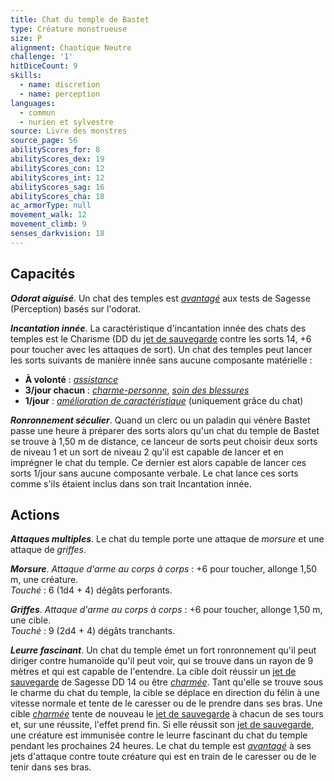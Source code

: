 ```yaml
---
title: Chat du temple de Bastet
type: Créature monstrueuse
size: P
alignment: Chaotique Neutre
challenge: '1'
hitDiceCount: 9
skills:
  - name: discretion
  - name: perception
languages:
  - commun
  - nurien et sylvestre
source: Livre des monstres
source_page: 56
abilityScores_for: 8
abilityScores_dex: 19
abilityScores_con: 12
abilityScores_int: 12
abilityScores_sag: 16
abilityScores_cha: 18
ac_armorType: null
movement_walk: 12
movement_climb: 9
senses_darkvision: 18
---
```

## Capacités
_**Odorat aiguisé**_. Un chat des temples est [_avantagé_](/utiliser-les-caracteristiques/#avantage-et-desavantage) aux tests de Sagesse (Perception) basés sur l'odorat.

_**Incantation innée**_. La caractéristique d'incantation innée des chats des temples est le Charisme (DD du [jet de sauvegarde](/utiliser-les-caracteristiques/#jets-de-sauvegarde) contre les sorts 14, +6 pour toucher avec les attaques de sort). Un chat des temples peut lancer les sorts suivants de manière innée sans aucune composante matérielle :
* **À volonté** : [_assistance_](/grimoire/assistance)
* **3/jour chacun** : [_charme-personne_](/grimoire/charme-personne), [_soin des blessures_](/grimoire/soin-des-blessures)
* **1/jour** : [_amélioration de caractéristique_](/grimoire/amelioration-de-caracteristique) (uniquement grâce du chat)

_**Ronronnement séculier**_. Quand un clerc ou un paladin qui vénère Bastet passe une heure à préparer des sorts alors qu'un chat du temple de Bastet se trouve à 1,50 m de distance, ce lanceur de sorts peut choisir deux sorts de niveau 1 et un sort de niveau 2 qu'il est capable de lancer et en imprégner le chat du temple. Ce dernier est alors capable de lancer ces sorts 1/jour sans aucune composante verbale. Le chat lance ces sorts comme s'ils étaient inclus dans son trait Incantation innée.

## Actions
_**Attaques multiples**_. Le chat du temple porte une attaque de _morsure_ et une attaque de _griffes_.

_**Morsure**_. _Attaque d'arme au corps à corps_ : +6 pour toucher, allonge 1,50 m, une créature.  
_Touché_ : 6 (1d4 + 4) dégâts perforants.

_**Griffes**_. _Attaque d'arme au corps à corps_ : +6 pour toucher, allonge 1,50 m, une cible.  
_Touché_ : 9 (2d4 + 4) dégâts tranchants.

_**Leurre fascinant**_. Un chat du temple émet un fort ronronnement qu'il peut diriger contre humanoïde qu'il peut voir, qui se trouve dans un rayon de 9 mètres et qui est capable de l'entendre. La cible doit réussir un [jet de sauvegarde](/utiliser-les-caracteristiques/#jets-de-sauvegarde) de Sagesse DD 14 ou être [_charmée_](/gerer-la-sante-du-personnage/#charme). Tant qu'elle se trouve sous le charme du chat du temple, la cible se déplace en direction du félin à une vitesse normale et tente de le caresser ou de le prendre dans ses bras. Une cible [_charmée_](/gerer-la-sante-du-personnage/#charme) tente de nouveau le [jet de sauvegarde](/utiliser-les-caracteristiques/#jets-de-sauvegarde) à chacun de ses tours et, sur une réussite, l'effet prend fin. Si elle réussit son [jet de sauvegarde](/utiliser-les-caracteristiques/#jets-de-sauvegarde), une créature est immunisée contre le leurre fascinant du chat du temple pendant les prochaines 24 heures. Le chat du temple est [_avantagé_](/utiliser-les-caracteristiques/#avantage-et-desavantage) à ses jets d'attaque contre toute créature qui est en train de le caresser ou de le tenir dans ses bras.
